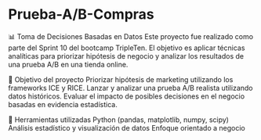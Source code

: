 # Prueba-A/B-Compras

📊 Toma de Decisiones Basadas en Datos
Este proyecto fue realizado como parte del Sprint 10 del bootcamp TripleTen. El objetivo es aplicar técnicas analíticas para priorizar hipótesis de negocio y analizar los resultados de una prueba A/B en una tienda online.

🧠 Objetivo del proyecto
Priorizar hipótesis de marketing utilizando los frameworks ICE y RICE.
Lanzar y analizar una prueba A/B realista utilizando datos históricos.
Evaluar el impacto de posibles decisiones en el negocio basadas en evidencia estadística.

📌 Herramientas utilizadas
Python (pandas, matplotlib, numpy, scipy)
Análisis estadístico y visualización de datos
Enfoque orientado a negocio


